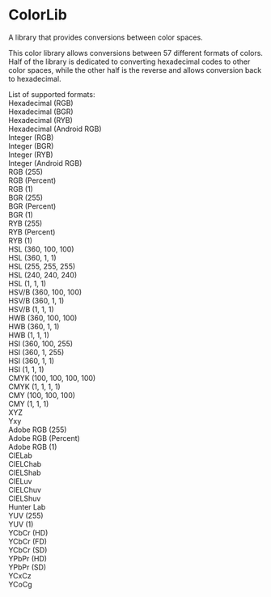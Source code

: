 # ColorLib
A library that provides conversions between color spaces.


This color library allows conversions between 57 different formats of colors.
Half of the library is dedicated to converting hexadecimal codes to other color spaces, while the other half is the reverse and allows conversion back to hexadecimal.

List of supported formats:\
Hexadecimal (RGB)\
Hexadecimal (BGR)\
Hexadecimal (RYB)\
Hexadecimal (Android RGB)\
Integer (RGB)\
Integer (BGR)\
Integer (RYB)\
Integer (Android RGB)\
RGB (255)\
RGB (Percent)\
RGB (1)\
BGR (255)\
BGR (Percent)\
BGR (1)\
RYB (255)\
RYB (Percent)\
RYB  (1)\
HSL (360, 100, 100)\
HSL (360, 1, 1)\
HSL (255, 255, 255)\
HSL (240, 240, 240)\
HSL (1, 1, 1)\
HSV/B (360, 100, 100)\
HSV/B (360, 1, 1)\
HSV/B (1, 1, 1)\
HWB (360, 100, 100)\
HWB (360, 1, 1)\
HWB (1, 1, 1)\
HSI (360, 100, 255)\
HSI (360, 1, 255)\
HSI (360, 1, 1)\
HSI (1, 1, 1)\
CMYK (100, 100, 100, 100)\
CMYK (1, 1, 1, 1)\
CMY (100, 100, 100)\
CMY (1, 1, 1)\
XYZ\
Yxy\
Adobe RGB (255)\
Adobe RGB (Percent)\
Adobe RGB (1)\
CIELab\
CIELChab\
CIELShab\
CIELuv\
CIELChuv\
CIELShuv\
Hunter Lab\
YUV (255)\
YUV (1)\
YCbCr (HD)\
YCbCr (FD)\
YCbCr (SD)\
YPbPr (HD)\
YPbPr (SD)\
YCxCz\
YCoCg

